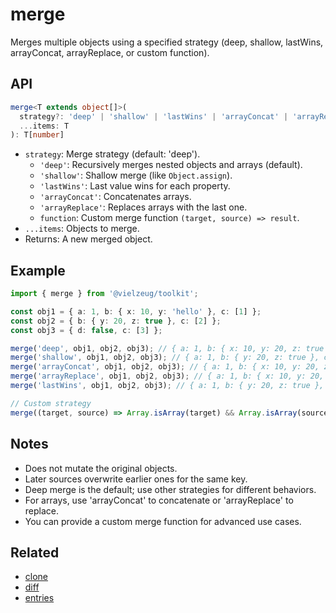 # merge

Merges multiple objects using a specified strategy (deep, shallow, lastWins, arrayConcat, arrayReplace, or custom function).

## API

```ts
merge<T extends object[]>(
  strategy?: 'deep' | 'shallow' | 'lastWins' | 'arrayConcat' | 'arrayReplace' | ((target: any, source: any) => any),
  ...items: T
): T[number]
```

- `strategy`: Merge strategy (default: 'deep').
  - `'deep'`: Recursively merges nested objects and arrays (default).
  - `'shallow'`: Shallow merge (like `Object.assign`).
  - `'lastWins'`: Last value wins for each property.
  - `'arrayConcat'`: Concatenates arrays.
  - `'arrayReplace'`: Replaces arrays with the last one.
  - `function`: Custom merge function `(target, source) => result`.
- `...items`: Objects to merge.
- Returns: A new merged object.

## Example

```ts
import { merge } from '@vielzeug/toolkit';

const obj1 = { a: 1, b: { x: 10, y: 'hello' }, c: [1] };
const obj2 = { b: { y: 20, z: true }, c: [2] };
const obj3 = { d: false, c: [3] };

merge('deep', obj1, obj2, obj3); // { a: 1, b: { x: 10, y: 20, z: true }, c: [1, 2, 3], d: false }
merge('shallow', obj1, obj2, obj3); // { a: 1, b: { y: 20, z: true }, c: [3], d: false }
merge('arrayConcat', obj1, obj2, obj3); // { a: 1, b: { x: 10, y: 20, z: true }, c: [1, 2, 3], d: false }
merge('arrayReplace', obj1, obj2, obj3); // { a: 1, b: { x: 10, y: 20, z: true }, c: [3], d: false }
merge('lastWins', obj1, obj2, obj3); // { a: 1, b: { y: 20, z: true }, c: [3], d: false }

// Custom strategy
merge((target, source) => Array.isArray(target) && Array.isArray(source) ? [...target, ...source] : source, obj1, obj2, obj3);
```

## Notes

- Does not mutate the original objects.
- Later sources overwrite earlier ones for the same key.
- Deep merge is the default; use other strategies for different behaviors.
- For arrays, use 'arrayConcat' to concatenate or 'arrayReplace' to replace.
- You can provide a custom merge function for advanced use cases.

## Related

- [clone](./clone.md)
- [diff](./diff.md)
- [entries](./entries.md)
